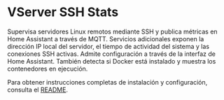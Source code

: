 # VServer SSH Stats

Supervisa servidores Linux remotos mediante SSH y publica métricas en Home Assistant a través de MQTT.
Servicios adicionales exponen la dirección IP local del servidor, el tiempo de actividad del sistema y las conexiones SSH activas.
Admite configuración a través de la interfaz de Home Assistant.
También detecta si Docker está instalado y muestra los contenedores en ejecución.

Para obtener instrucciones completas de instalación y configuración, consulta el [README](README.md).
